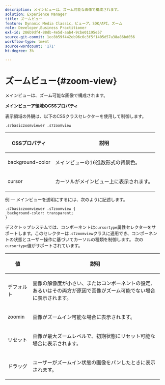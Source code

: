 ```yaml
---
description: メインビューは、ズーム可能な画像で構成されます。
solution: Experience Manager
title: ズームビュー
feature: Dynamic Media Classic，ビューア，SDK/API，ズーム
role: Developer,Business Practitioner
exl-id: 286b9df4-88db-4e5d-aab4-9cbe01195e57
source-git-commit: 1ec8b59f442eb96c6c3f5f1405d57a38a86bd056
workflow-type: tm+mt
source-wordcount: '171'
ht-degree: 3%

---
```


# ズームビュー{#zoom-view}

メインビューは、ズーム可能な画像で構成されます。

<!--<a id="section_061E550C1C1D4DB2BD663A898895B38C"></a>-->

**メインビューア領域のCSSプロパティ**

表示領域の外観は、以下のCSSクラスセレクターを使用して制御します。

```
.s7basiczoomviewer .s7zoomview
```

<table id="table_94EE3F5BBE4547C0B4943471CEE7EDE4"> 
 <thead> 
  <tr> 
   <th colname="col1" class="entry"> <p> CSSプロパティ </p> </th> 
   <th colname="col2" class="entry"> <p>説明 </p> </th> 
  </tr> 
 </thead>
 <tbody> 
  <tr> 
   <td colname="col1"> <p> <span class="codeph"> background-color  </span> </p> </td> 
   <td colname="col2"> <p> メインビューの16進数形式の背景色。 </p> </td> 
  </tr> 
  <tr> 
   <td colname="col1"> <p> <span class="codeph"> cursor  </span> </p> </td> 
   <td colname="col2"> <p>カーソルがメインビュー上に表示されます。 </p> </td> 
  </tr> 
 </tbody> 
</table>

例 — メインビューを透明にするには、次のように記述します。

```
.s7basiczoomviewer .s7zoomview { 
 background-color: transparent; 
}
```

デスクトップシステムでは、コンポーネントは`cursortype`属性セレクターをサポートします。このセレクターは`.s7zoomview`クラスに適用でき、コンポーネントの状態とユーザー操作に基づいてカーソルの種類を制御します。 次の`cursortype`値がサポートされています。

<table id="table_BC9FC40DA27B4A85995F4E9431AABF33"> 
 <thead> 
  <tr> 
   <th colname="col1" class="entry"> <p>値 </p> </th> 
   <th colname="col2" class="entry"> <p>説明 </p> </th> 
  </tr> 
 </thead>
 <tbody> 
  <tr> 
   <td colname="col1"> <p> <span class="codeph"> デフォルト </span> </p> </td> 
   <td colname="col2"> <p>画像の解像度が小さい、またはコンポーネントの設定、あるいはその両方が原因で画像がズーム可能でない場合に表示されます。 </p> </td> 
  </tr> 
  <tr> 
   <td colname="col1"> <p> <span class="codeph"> zoomin  </span> </p> </td> 
   <td colname="col2"> <p>画像がズームイン可能な場合に表示されます。 </p> </td> 
  </tr> 
  <tr> 
   <td colname="col1"> <p> <span class="codeph"> リセット </span> </p> </td> 
   <td colname="col2"> <p>画像が最大ズームレベルで、初期状態にリセット可能な場合に表示されます。 </p> </td> 
  </tr> 
  <tr> 
   <td colname="col1"> <p> <span class="codeph"> ドラッグ </span> </p> </td> 
   <td colname="col2"> <p>ユーザーがズームイン状態の画像をパンしたときに表示されます。 </p> </td> 
  </tr> 
 </tbody> 
</table>
